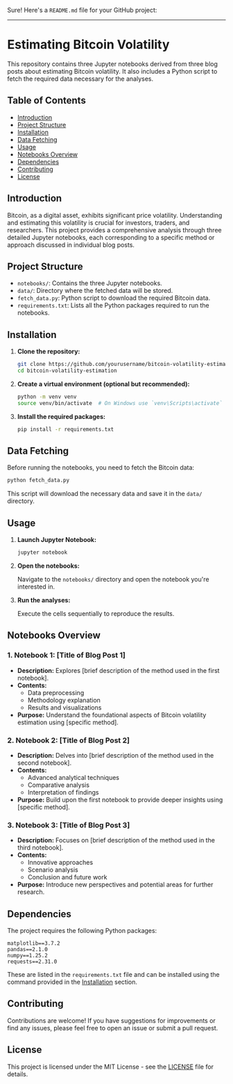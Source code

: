 Sure! Here's a `README.md` file for your GitHub project:

---

# Estimating Bitcoin Volatility

This repository contains three Jupyter notebooks derived from three blog posts about estimating Bitcoin volatility. It also includes a Python script to fetch the required data necessary for the analyses.

## Table of Contents

- [Introduction](#introduction)
- [Project Structure](#project-structure)
- [Installation](#installation)
- [Data Fetching](#data-fetching)
- [Usage](#usage)
- [Notebooks Overview](#notebooks-overview)
- [Dependencies](#dependencies)
- [Contributing](#contributing)
- [License](#license)

## Introduction

Bitcoin, as a digital asset, exhibits significant price volatility. Understanding and estimating this volatility is crucial for investors, traders, and researchers. This project provides a comprehensive analysis through three detailed Jupyter notebooks, each corresponding to a specific method or approach discussed in individual blog posts.

## Project Structure

- `notebooks/`: Contains the three Jupyter notebooks.
- `data/`: Directory where the fetched data will be stored.
- `fetch_data.py`: Python script to download the required Bitcoin data.
- `requirements.txt`: Lists all the Python packages required to run the notebooks.

## Installation

1. **Clone the repository:**

   ```bash
   git clone https://github.com/yourusername/bitcoin-volatility-estimation.git
   cd bitcoin-volatility-estimation
   ```

2. **Create a virtual environment (optional but recommended):**

   ```bash
   python -m venv venv
   source venv/bin/activate  # On Windows use `venv\Scripts\activate`
   ```

3. **Install the required packages:**

   ```bash
   pip install -r requirements.txt
   ```

## Data Fetching

Before running the notebooks, you need to fetch the Bitcoin data:

```bash
python fetch_data.py
```

This script will download the necessary data and save it in the `data/` directory.

## Usage

1. **Launch Jupyter Notebook:**

   ```bash
   jupyter notebook
   ```

2. **Open the notebooks:**

   Navigate to the `notebooks/` directory and open the notebook you're interested in.

3. **Run the analyses:**

   Execute the cells sequentially to reproduce the results.

## Notebooks Overview

### 1. Notebook 1: **[Title of Blog Post 1]**

- **Description:** Explores [brief description of the method used in the first notebook].
- **Contents:**
  - Data preprocessing
  - Methodology explanation
  - Results and visualizations
- **Purpose:** Understand the foundational aspects of Bitcoin volatility estimation using [specific method].

### 2. Notebook 2: **[Title of Blog Post 2]**

- **Description:** Delves into [brief description of the method used in the second notebook].
- **Contents:**
  - Advanced analytical techniques
  - Comparative analysis
  - Interpretation of findings
- **Purpose:** Build upon the first notebook to provide deeper insights using [specific method].

### 3. Notebook 3: **[Title of Blog Post 3]**

- **Description:** Focuses on [brief description of the method used in the third notebook].
- **Contents:**
  - Innovative approaches
  - Scenario analysis
  - Conclusion and future work
- **Purpose:** Introduce new perspectives and potential areas for further research.

## Dependencies

The project requires the following Python packages:

```plaintext
matplotlib==3.7.2
pandas==2.1.0
numpy==1.25.2
requests==2.31.0
```

These are listed in the `requirements.txt` file and can be installed using the command provided in the [Installation](#installation) section.

## Contributing

Contributions are welcome! If you have suggestions for improvements or find any issues, please feel free to open an issue or submit a pull request.

## License

This project is licensed under the MIT License - see the [LICENSE](LICENSE) file for details.
